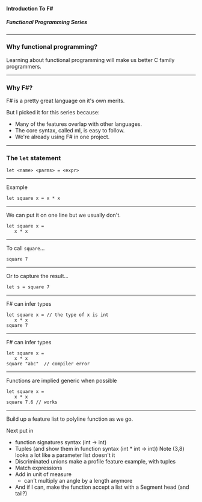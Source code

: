 #### Introduction To F\#
##### Functional Programming Series

---

### Why functional programming?

Learning about functional programming will make us better C family programmers. 

---

### Why F#?

F# is a pretty great language on it's own merits.

But I picked it for this series because:

* Many of the features overlap with other languages.
* The core syntax, called ml, is easy to follow.
* We're already using F# in one project.

---

### The `let` statement

```
let <name> <parms> = <expr> 
```

---

Example

```
let square x = x * x
```

---
We can put it on one line but we usually don't.

```
let square x = 
   x * x
```
---
To call `square`...

```
square 7
```

---
Or to capture the result...

``` 
let s = square 7
```
---
F# can infer types

```
let square x = // the type of x is int
   x * x
square 7 
```

---
F# can infer types

```
let square x = 
   x * x
square "abc"  // compiler error 
```
---
Functions are implied generic when possible

```
let square x = 
   x * x
square 7.6 // works
```
---

Build up a feature list to polyline function as we go.

Next put in 
* function signatures syntax (int -> int)
* Tuples (and show them in function syntax (int * int -> int))
        Note (3,8) looks a lot like a parameter list doesn't it
* Discriminated unions 
    make a profile feature example, with tuples
* Match expressions
* Add in unit of measure
    * can't multiply an angle by a length anymore
* And if I can, make the function accept a list with a Segment head (and tail?)

